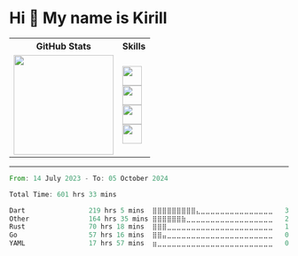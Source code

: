 Hi 👋 My name is Kirill
===
<table>
    <tr>
    <th style="text-align: center;">GitHub Stats</th>
    <th style="text-align: center;">Skills</th>
  </tr>
  <tr>
    <td>
      <a href="https://github.com/ripls56">
        <img height="180em" src="https://github-readme-stats-ripls56s-projects.vercel.app/api?username=ripls56&show_icons=true&include_all_commits=true&count_private=true&theme=graywhite"/>
      </a>
    </td>
    <td>
        <img src="https://simpleskill.icons.workers.dev/svg?i=flutter,dart,postman&perline=20&theme=dark" height="35em"/>
        <br/>
        <img src="https://simpleskill.icons.workers.dev/svg?i=go,rust,postgresql,redis,amazons3&perline=20&theme=dark" height="35em"/>
        <br/>
        <img src="https://simpleskill.icons.workers.dev/svg?i=docker,git,prometheus,sentry&perline=20&theme=dark" height="35em"/>
        <br/>
        <img src="https://simpleskill.icons.workers.dev/svg?i=github,githubactions&perline=20&theme=dark" height="35em"/>
    </td>
  </tr>
</table>

---
<!--START_SECTION:waka-->

```rust
From: 14 July 2023 - To: 05 October 2024

Total Time: 601 hrs 33 mins

Dart                219 hrs 5 mins  ⣿⣿⣿⣿⣿⣿⣿⣿⣿⣄⣀⣀⣀⣀⣀⣀⣀⣀⣀⣀⣀⣀⣀⣀⣀   36.42 %
Other               164 hrs 35 mins ⣿⣿⣿⣿⣿⣿⣷⣀⣀⣀⣀⣀⣀⣀⣀⣀⣀⣀⣀⣀⣀⣀⣀⣀⣀   27.36 %
Rust                70 hrs 18 mins  ⣿⣿⣿⣀⣀⣀⣀⣀⣀⣀⣀⣀⣀⣀⣀⣀⣀⣀⣀⣀⣀⣀⣀⣀⣀   11.69 %
Go                  57 hrs 16 mins  ⣿⣿⣤⣀⣀⣀⣀⣀⣀⣀⣀⣀⣀⣀⣀⣀⣀⣀⣀⣀⣀⣀⣀⣀⣀   09.52 %
YAML                17 hrs 57 mins  ⣶⣀⣀⣀⣀⣀⣀⣀⣀⣀⣀⣀⣀⣀⣀⣀⣀⣀⣀⣀⣀⣀⣀⣀⣀   02.99 %
```

<!--END_SECTION:waka-->

